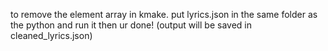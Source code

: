to remove the element array in kmake.
put lyrics.json in the same folder as the python and run it
then ur done! (output will be saved in cleaned_lyrics.json)
